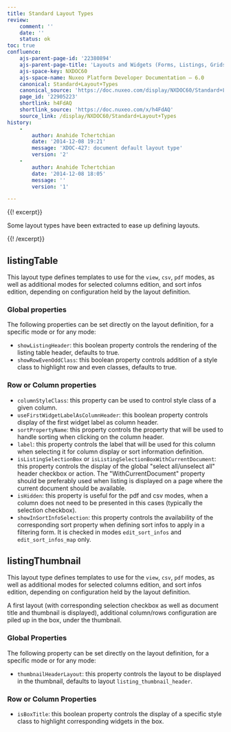 ```yaml
---
title: Standard Layout Types
review:
    comment: ''
    date: ''
    status: ok
toc: true
confluence:
    ajs-parent-page-id: '22380894'
    ajs-parent-page-title: 'Layouts and Widgets (Forms, Listings, Grids)'
    ajs-space-key: NXDOC60
    ajs-space-name: Nuxeo Platform Developer Documentation — 6.0
    canonical: Standard+Layout+Types
    canonical_source: 'https://doc.nuxeo.com/display/NXDOC60/Standard+Layout+Types'
    page_id: '22905223'
    shortlink: h4FdAQ
    shortlink_source: 'https://doc.nuxeo.com/x/h4FdAQ'
    source_link: /display/NXDOC60/Standard+Layout+Types
history:
    - 
        author: Anahide Tchertchian
        date: '2014-12-08 19:21'
        message: 'XDOC-427: document default layout type'
        version: '2'
    - 
        author: Anahide Tchertchian
        date: '2014-12-08 18:05'
        message: ''
        version: '1'

---
```

{{! excerpt}}

Some layout types have been extracted to ease up defining layouts.

{{! /excerpt}}

## listingTable

This layout type defines templates to use for the `view`, `csv`, `pdf` modes, as well as additional modes for selected columns edition, and sort infos edition, depending on configuration held by the layout definition.

### Global properties

The following properties can be set directly on the layout definition, for a specific mode or for any mode:

*   `showListingHeader`: this boolean property controls the rendering of the listing table header, defaults to true.
*   `showRowEvenOddClass`: this boolean property controls addition of a style class to highlight row and even classes, defaults to true.

### Row or Column properties

*   `columnStyleClass`: this property can be used to control style class of a given column.
*   `useFirstWidgetLabelAsColumnHeader`: this boolean property controls display of the first widget label as column header.
*   `sortPropertyName`: this property controls the property that will be used to handle sorting when clicking on the column header.
*   `label`: this property controls the label that will be used for this column when selecting it for column display or sort information definition.
*   `isListingSelectionBox` or `isListingSelectionBoxWithCurrentDocument`: this property controls the display of the global "select all/unselect all" header checkbox or action. The "WithCurrentDocument" property should be preferably used when listing is displayed on a page where the current document should be available.
*   `isHidden`: this property is useful for the pdf and csv modes, when a column does not need to be presented in this cases (typically the selection checkbox).
*   `showInSortInfoSelection`: this property controls the availability of the corresponding sort property when defining sort infos to apply in a filtering form. It is checked in modes `edit_sort_infos` and `edit_sort_infos_map` only.

## listingThumbnail

This layout type defines templates to use for the `view`, `csv`, `pdf` modes, as well as additional modes for selected columns edition, and sort infos edition, depending on configuration held by the layout definition.

A first layout (with corresponding selection checkbox as well as document title and thumbnail is displayed), additional column/rows configuration are piled up in the box, under the thumbnail.

### Global Properties

The following property can be set directly on the layout definition, for a specific mode or for any mode:

*   `thumbnailHeaderLayout`: this property controls the layout to be displayed in the thumbnail, defaults to layout `listing_thumbnail_header`.

### Row or Column Properties

*   `isBoxTitle`: this boolean property controls the display of a specific style class to highlight corresponding widgets in the box.

&nbsp;

&nbsp;

&nbsp;